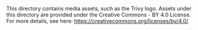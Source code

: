 This directory contains media assets, such as the Trivy logo.
Assets under this directory are provided under the Creative Commons - BY 4.0 License. For more details, see here: <https://creativecommons.org/licenses/by/4.0/>